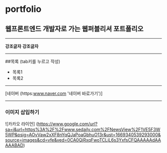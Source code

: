 # portfolio
## 웹프론트엔드 개발자로 가는 웹퍼블리셔 포트폴리오

---

**강조글자**
__강조글자__

---

##목록 (tab키를 누르고 작성)
  - 목록1
  - 목록2

---

[네이버 (https:www.naver.com '네이버 바로가기')]

---
### 이미지 삽입하기
![카카오 라이언]
(https://www.google.com/url?sa=i&url=https%3A%2F%2Fwww.sedaily.com%2FNewsView%2F1VE5F3W5WP&psig=AOvVaw2xXF8nYqQJaPoaGbhuO13r&ust=1669340539293000&source=images&cd=vfe&ved=0CA0QjRxqFwoTCLjL6s3YxfsCFQAAAAAdAAAAABAD)
